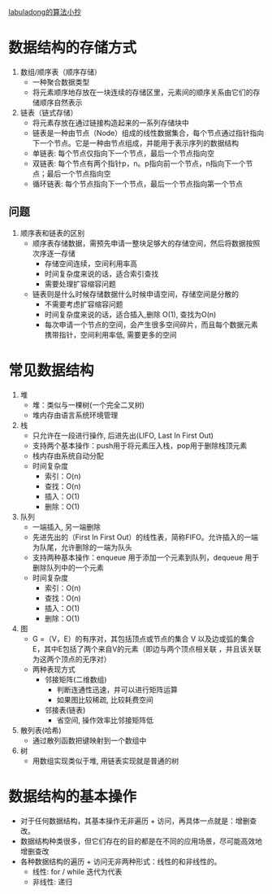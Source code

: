 [labuladong的算法小抄](https://labuladong.gitbook.io/algo/di-ling-zhang-bi-du-xi-lie/xue-xi-shu-ju-jie-gou-he-suan-fa-de-gao-xiao-fang-fa)

# 数据结构的存储方式
1. 数组/顺序表（顺序存储）
   * 一种聚合数据类型
   * 将元素顺序地存放在一块连续的存储区里，元素间的顺序关系由它们的存储顺序自然表示
2. 链表（链式存储）
   * 将元素存放在通过链接构造起来的一系列存储块中
   * 链表是一种由节点（Node）组成的线性数据集合，每个节点通过指针指向下一个节点。它是一种由节点组成，并能用于表示序列的数据结构
   * 单链表: 每个节点仅指向下一个节点，最后一个节点指向空
   * 双链表: 每个节点有两个指针p，n。p指向前一个节点，n指向下一个节点；最后一个节点指向空
   * 循环链表: 每个节点指向下一个节点，最后一个节点指向第一个节点


## 问题
1. 顺序表和链表的区别
    * 顺序表存储数据，需预先申请一整块足够大的存储空间，然后将数据按照次序逐一存储
      * 存储空间连续，空间利用率高
      * 时间复杂度来说的话，适合索引查找
      * 需要处理扩容缩容问题
    * 链表则是什么时候存储数据什么时候申请空间，存储空间是分散的
        * 不需要考虑扩容缩容问题
        * 时间复杂度来说的话，适合插入,删除 O(1), 查找为O(n)
        * 每次申请一个节点的空间，会产生很多空间碎片，而且每个数据元素携带指针，空间利用率低, 需要更多的空间


# 常见数据结构

1. 堆
   * 堆：类似与一棵树(一个完全二叉树)
   * 堆内存由语言系统环境管理
2. 栈
   * 只允许在一段进行操作, 后进先出(LIFO, Last In First Out)
   * 支持两个基本操作：push用于将元素压入栈，pop用于删除栈顶元素
   * 栈内存由系统自动分配
   * 时间复杂度
     * 索引：O(n)
     * 查找：O(n)
     * 插入：O(1)
     * 删除：O(1)
3. 队列
   * 一端插入, 另一端删除
   * 先进先出的（First In First Out）的线性表，简称FIFO。允许插入的一端为队尾，允许删除的一端为队头
   * 支持两种基本操作：enqueue 用于添加一个元素到队列，dequeue 用于删除队列中的一个元素
   * 时间复杂度
     * 索引：O(n)
     * 查找：O(n)
     * 插入：O(1)
     * 删除：O(1)
4. 图
   * G =（V，E）的有序对，其包括顶点或节点的集合 V 以及边或弧的集合E，其中E包括了两个来自V的元素（即边与两个顶点相关联 ，并且该关联为这两个顶点的无序对）
   * 两种表现方式
     * 邻接矩阵(二维数组)
       * 判断连通性迅速，并可以进行矩阵运算
       * 如果图比较稀疏, 比较耗费空间
     * 邻接表(链表)
       * 省空间, 操作效率比邻接矩阵低
5. 散列表(哈希)
   * 通过散列函数把键映射到一个数组中
6. 树
   * 用数组实现类似于堆, 用链表实现就是普通的树


# 数据结构的基本操作
* 对于任何数据结构，其基本操作无非遍历 + 访问，再具体一点就是：增删查改。
* 数据结构种类很多，但它们存在的目的都是在不同的应用场景，尽可能高效地增删查改
* 各种数据结构的遍历 + 访问无非两种形式：线性的和非线性的。
  * 线性: for / while 迭代为代表
  * 非线性: 递归